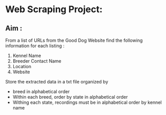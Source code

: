 # Web Scraping Project:

## Aim : 
From a list of URLs from the Good Dog Website find the following information for each listing :
1. Kennel Name 
2. Breeder Contact Name 
3. Location 
4. Website 

Store the extracted data in a txt file organized by 
- breed in alphabetical order 
- Within each breed, order by state in alphabetical order
- Withing each state, recordings must be in alphabetical order by kennel name
